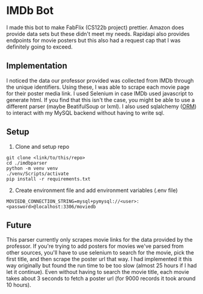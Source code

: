 # IMDb Bot
I made this bot to make FabFlix (CS122b project) prettier. Amazon does provide data
sets but these didn't meet my needs. Rapidapi also provides endpoints for movie posters
but this also had a request cap that I was definitely going to exceed.

## Implementation
I noticed the data our professor provided was collected from IMDb through the unique
identifiers. Using these, I was able to scrape each movie page for their poster media
link. I used Selenium in case IMDb used javascript to generate html. If you find that
this isn't the case, you might be able to use a different parser (maybe BeatifulSoup or 
lxml). I also used sqlalchemy ([ORM](https://en.wikipedia.org/wiki/Object%E2%80%93relational_mapping)) 
to interact with my MySQL backend without having to write sql. 

## Setup
1. Clone and setup repo
```
git clone <link/to/this/repo>
cd ./imdbparser
python -m venv venv
./venv/Scripts/activate
pip install -r requirements.txt
```
2. Create environment file and add environment variables (.env file)
```
MOVIEDB_CONNECTION_STRING=mysql+pymysql://<user>:<password>@localhost:3306/moviedb
```

## Future
This parser currently only scrapes movie links for the data provided by the professor. If
you're trying to add posters for movies we've parsed from other sources, you'll have to use
selenium to search for the movie, pick the first title, and then scrape the poster url that
way. I had implemented it this way originally but found the run time to be too slow (almost 25 hours
if I had let it continue). Even without having to search the movie title, each movie takes
about 3 seconds to fetch a poster url (for 9000 records it took around 10 hours).
